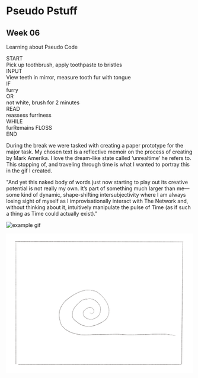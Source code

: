 # Pseudo Pstuff

## Week 06 

Learning about Pseudo Code

START <br>
	Pick up toothbrush, apply toothpaste to bristles <br>
INPUT <br>
	View teeth in mirror, measure tooth fur with tongue <br>
IF <br>
	furry <br>
OR <br>
	not white, brush for 2 minutes <br>
READ <br>
	reassess furriness <br>
WHILE <br>
	furRemains FLOSS <br>
END <br>


During the break we were tasked with creating a paper prototype for the major task. My chosen text is a reflective memoir on the process of creating by Mark Amerika. I love the dream-like state called ‘unrealtime’ he refers to. This stopping of, and traveling through time is what I wanted to portray this in the gif I created. 

"And yet this naked body of words just now starting to play out its creative potential is not really my own. It’s part of something much larger than me— some kind of dynamic, shape-shifting intersubjectivity where I am always losing sight of myself as I improvisationally interact with The Network and, without thinking about it, intuitively manipulate the pulse of Time (as if such a thing as Time could actually exist)."

![example gif](Gif1.gif)

![continued gif](Gif2.gif)
